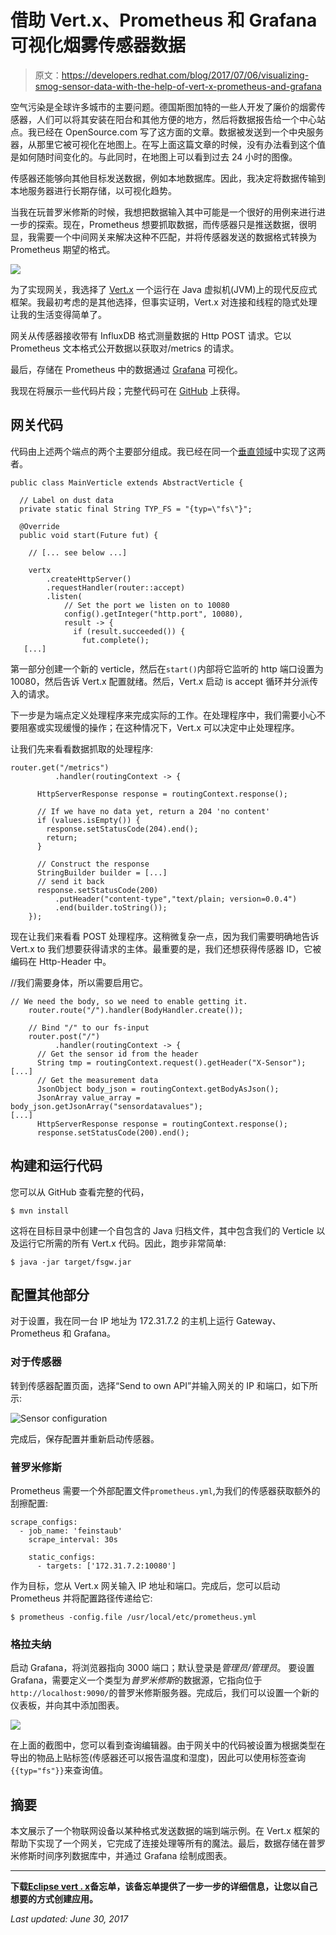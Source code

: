 # 借助 Vert.x、Prometheus 和 Grafana 可视化烟雾传感器数据

> 原文：<https://developers.redhat.com/blog/2017/07/06/visualizing-smog-sensor-data-with-the-help-of-vert-x-prometheus-and-grafana>

空气污染是全球许多城市的主要问题。德国斯图加特的一些人开发了廉价的烟雾传感器，人们可以将其安装在阳台和其他方便的地方，然后将数据报告给一个中心站点。我已经在 OpenSource.com 写了这方面的文章。数据被发送到一个中央服务器，从那里它被可视化在地图上。在写上面这篇文章的时候，没有办法看到这个值是如何随时间变化的。与此同时，在地图上可以看到过去 24 小时的图像。

传感器还能够向其他目标发送数据，例如本地数据库。因此，我决定将数据传输到本地服务器进行长期存储，以可视化趋势。

当我在玩普罗米修斯的时候，我想把数据输入其中可能是一个很好的用例来进行进一步的探索。现在，Prometheus 想要抓取数据，而传感器只是推送数据，很明显，我需要一个中间网关来解决这种不匹配，并将传感器发送的数据格式转换为 Prometheus 期望的格式。

![](img/bc4db3c14f1364fd7f776343ecd08470.png)

为了实现网关，我选择了 [Vert.x](http://vertx.io) 一个运行在 Java 虚拟机(JVM)上的现代反应式框架。我最初考虑的是其他选择，但事实证明，Vert.x 对连接和线程的隐式处理让我的生活变得简单了。

网关从传感器接收带有 InfluxDB 格式测量数据的 Http POST 请求。它以 Prometheus 文本格式公开数据以获取对/metrics 的请求。

最后，存储在 Prometheus 中的数据通过 [Grafana](https://grafana.com) 可视化。

我现在将展示一些代码片段；完整代码可在 [GitHub](https://github.com/pilhuhn/fsgw) 上获得。

## 网关代码

代码由上述两个端点的两个主要部分组成。我已经在同一个[垂直领域](http://vertx.io/docs/apidocs/io/vertx/core/Verticle.html)中实现了这两者。

```
public class MainVerticle extends AbstractVerticle {

  // Label on dust data
  private static final String TYP_FS = "{typ=\"fs\"}";

  @Override
  public void start(Future fut) {

    // [... see below ...]

    vertx
        .createHttpServer()
        .requestHandler(router::accept)
        .listen(
            // Set the port we listen on to 10080
            config().getInteger("http.port", 10080),
            result -> {
              if (result.succeeded()) {
                fut.complete();
   [...]
```

第一部分创建一个新的 verticle，然后在`start()`内部将它监听的 http 端口设置为 10080，然后告诉 Vert.x 配置就绪。然后，Vert.x 启动 is accept 循环并分派传入的请求。

下一步是为端点定义处理程序来完成实际的工作。在处理程序中，我们需要小心不要阻塞或实现缓慢的操作；在这种情况下，Vert.x 可以决定中止处理程序。

让我们先来看看数据抓取的处理程序:

```
router.get("/metrics")
          .handler(routingContext -> {

      HttpServerResponse response = routingContext.response();

      // If we have no data yet, return a 204 'no content'
      if (values.isEmpty()) {
        response.setStatusCode(204).end();
        return;
      }

      // Construct the response
      StringBuilder builder = [...]
      // send it back
      response.setStatusCode(200)
          .putHeader("content-type","text/plain; version=0.0.4")
          .end(builder.toString());
    });
```

现在让我们来看看 POST 处理程序。这稍微复杂一点，因为我们需要明确地告诉 Vert.x to 我们想要获得请求的主体。最重要的是，我们还想获得传感器 ID，它被编码在 Http-Header 中。

//我们需要身体，所以需要启用它。

```
// We need the body, so we need to enable getting it.
    router.route("/").handler(BodyHandler.create());

    // Bind "/" to our fs-input
    router.post("/")
          .handler(routingContext -> {
      // Get the sensor id from the header
      String tmp = routingContext.request().getHeader("X-Sensor");
[...]
      // Get the measurement data
      JsonObject body_json = routingContext.getBodyAsJson();
      JsonArray value_array = body_json.getJsonArray("sensordatavalues");
[...]
      HttpServerResponse response = routingContext.response();
      response.setStatusCode(200).end();
```

## 构建和运行代码

您可以从 GitHub 查看完整的代码，

```
$ mvn install
```

这将在目标目录中创建一个自包含的 Java 归档文件，其中包含我们的 Verticle 以及运行它所需的所有 Vert.x 代码。因此，跑步非常简单:

```
$ java -jar target/fsgw.jar
```

## 配置其他部分

对于设置，我在同一台 IP 地址为 172.31.7.2 的主机上运行 Gateway、Prometheus 和 Grafana。

### 对于传感器

转到传感器配置页面，选择“Send to own API”并输入网关的 IP 和端口，如下所示:

![Sensor configuration](img/96961cb6df42c5a3b08107275202e7db.png)

完成后，保存配置并重新启动传感器。

### 普罗米修斯

Prometheus 需要一个外部配置文件`prometheus.yml`,为我们的传感器获取额外的刮擦配置:

```
scrape_configs:
  - job_name: 'feinstaub'
    scrape_interval: 30s

    static_configs:
      - targets: ['172.31.7.2:10080']

```

作为目标，您从 Vert.x 网关输入 IP 地址和端口。完成后，您可以启动 Prometheus 并将配置路径传递给它:

```
$ prometheus -config.file /usr/local/etc/prometheus.yml
```

### 格拉夫纳

启动 Grafana，将浏览器指向 3000 端口；默认登录是*管理员/管理员*。
要设置 Grafana，需要定义一个类型为*普罗米修斯*的数据源，它指向位于`http://localhost:9090/`的普罗米修斯服务器。完成后，我们可以设置一个新的仪表板，并向其中添加图表。

![](img/7b557e249b571fcbfd2ea81b39ea7b78.png)

在上面的截图中，您可以看到查询编辑器。由于网关中的代码被设置为根据类型在导出的物品上贴标签(传感器还可以报告温度和湿度)，因此可以使用标签查询`{{typ="fs"}}`来查询值。

## 摘要

本文展示了一个物联网设备以某种格式发送数据的端到端示例。在 Vert.x 框架的帮助下实现了一个网关，它完成了连接处理等所有的魔法。最后，数据存储在普罗米修斯时间序列数据库中，并通过 Grafana 绘制成图表。

* * *

**下载**[**Eclipse vert . x**](https://developers.redhat.com/promotions/vertx-cheatsheet/)**备忘单，该备忘单提供了一步一步的详细信息，让您以自己想要的方式创建应用。**

*Last updated: June 30, 2017*